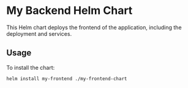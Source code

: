 # My Backend Helm Chart

This Helm chart deploys the frontend of the application, including the deployment and services.

## Usage

To install the chart:

```bash
helm install my-frontend ./my-frontend-chart

